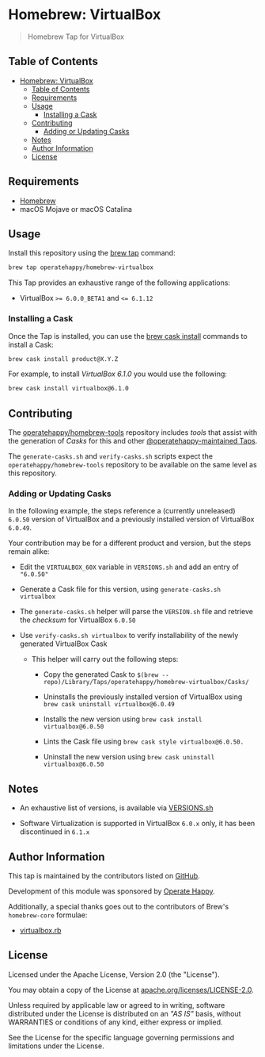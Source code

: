 # Homebrew: VirtualBox

> Homebrew Tap for VirtualBox

## Table of Contents

- [Homebrew: VirtualBox](#homebrew-virtualbox)
  - [Table of Contents](#table-of-contents)
  - [Requirements](#requirements)
  - [Usage](#usage)
    - [Installing a Cask](#installing-a-cask)
  - [Contributing](#contributing)
    - [Adding or Updating Casks](#adding-or-updating-casks)
  - [Notes](#notes)
  - [Author Information](#author-information)
  - [License](#license)

## Requirements

- [Homebrew](https://github.com/Homebrew/brew)
- macOS Mojave or macOS Catalina

## Usage

Install this repository using the [brew tap](https://docs.brew.sh/Taps#the-brew-tap-command) command:

```sh
brew tap operatehappy/homebrew-virtualbox
```

This Tap provides an exhaustive range of the following applications:

- VirtualBox `>= 6.0.0_BETA1` and `<= 6.1.12`

### Installing a Cask

Once the Tap is installed, you can use the [brew cask install](https://docs.brew.sh/How-to-Create-and-Maintain-a-Tap#installing) commands to install a Cask:

```sh
brew cask install product@X.Y.Z
```

For example, to install _VirtualBox 6.1.0_  you would use the following:

```sh
brew cask install virtualbox@6.1.0
```

## Contributing

The [operatehappy/homebrew-tools](https://github.com/operatehappy/homebrew-tools) repository includes _tools_ that assist with the generation of _Casks_ for this and other [@operatehappy-maintained Taps](https://github.com/search?q=org%3Aoperatehappy+homebrew-tap).

The `generate-casks.sh` and `verify-casks.sh` scripts expect the `operatehappy/homebrew-tools` repository to be available on the same level as this repository.

### Adding or Updating Casks

In the following example, the steps reference a (currently unreleased) `6.0.50` version of VirtualBox and a previously installed version of VirtualBox `6.0.49`.

Your contribution may be for a different product and version, but the steps remain alike:

- Edit the `VIRTUALBOX_60X` variable in `VERSIONS.sh` and add an entry of `"6.0.50"`

- Generate a Cask file for this version, using `generate-casks.sh virtualbox`

- The `generate-casks.sh` helper will parse the `VERSION.sh` file and retrieve the _checksum_ for VirtualBox `6.0.50`

- Use `verify-casks.sh virtualbox` to verify installability of the newly generated VirtualBox Cask

  - This helper will carry out the following steps:

    - Copy the generated Cask to `$(brew --repo)/Library/Taps/operatehappy/homebrew-virtualbox/Casks/`

    - Uninstalls the previously installed version of VirtualBox using `brew cask uninstall virtualbox@6.0.49`

    - Installs the new version using `brew cask install virtualbox@6.0.50`

    - Lints the Cask file using `brew cask style virtualbox@6.0.50.`

    - Uninstall the new version using `brew cask uninstall virtualbox@6.0.50`

## Notes

- An exhaustive list of versions, is available via [VERSIONS.sh](https://github.com/operatehappy/homebrew-virtualbox/blob/master/VERSIONS.sh)

- Software Virtualization is supported in VirtualBox `6.0.x` only, it has been discontinued in `6.1.x`

## Author Information

This tap is maintained by the contributors listed on [GitHub](https://github.com/operatehappy/homebrew-virtualbox/graphs/contributors).

Development of this module was sponsored by [Operate Happy](https://github.com/operatehappy).

Additionally, a special thanks goes out to the contributors of Brew's `homebrew-core` formulae:

- [virtualbox.rb](https://github.com/Homebrew/homebrew-cask/blob/master/Casks/virtualbox.rb)

## License

Licensed under the Apache License, Version 2.0 (the "License").

You may obtain a copy of the License at [apache.org/licenses/LICENSE-2.0](http://www.apache.org/licenses/LICENSE-2.0).

Unless required by applicable law or agreed to in writing, software distributed under the License is distributed on an _"AS IS"_ basis, without WARRANTIES or conditions of any kind, either express or implied.

See the License for the specific language governing permissions and limitations under the License.
